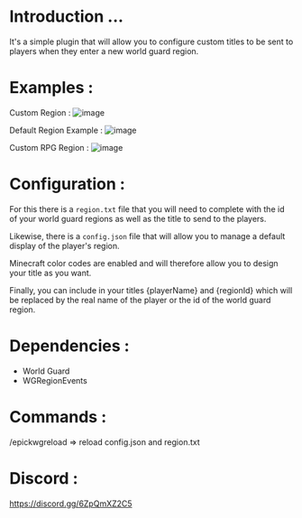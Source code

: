 # Introduction ...

It's a simple plugin that will allow you to configure custom titles to be sent to players when they enter a new world guard region.

# Examples :

Custom Region :
![image](https://user-images.githubusercontent.com/73279480/180415682-e7a3c10c-9a82-43ea-b276-6346d43cab13.png)

Default Region Example :
![image](https://user-images.githubusercontent.com/73279480/180415711-4da507d7-0d87-4ce0-ba81-920eb8d9c217.png)

Custom RPG Region :
![image](https://user-images.githubusercontent.com/73279480/180415745-4773adfa-0e53-430e-b15b-8c427c9ff082.png)


# Configuration :

For this there is a `region.txt` file that you will need to complete with the id of your world guard regions as well as the title to send to the players.

Likewise, there is a `config.json` file that will allow you to manage a default display of the player's region.

Minecraft color codes are enabled and will therefore allow you to design your title as you want.

Finally, you can include in your titles {playerName} and {regionId} which will be replaced by the real name of the player or the id of the world guard region.

# Dependencies :

- World Guard
- WGRegionEvents

# Commands :

/epickwgreload => reload config.json and region.txt

# Discord :
https://discord.gg/6ZpQmXZ2C5
